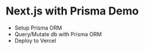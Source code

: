 # Next.js with Prisma Demo

- Setup Prisma ORM
- Query/Mutate db with Prisma ORM
- Deploy to Vercel
